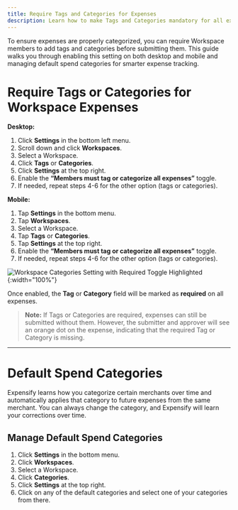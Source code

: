 ```yaml
---
title: Require Tags and Categories for Expenses
description: Learn how to make Tags and Categories mandatory for all expenses in a Workspace.
---
```


To ensure expenses are properly categorized, you can require Workspace members to add tags and categories before submitting them. This guide walks you through enabling this setting on both desktop and mobile and managing default spend categories for smarter expense tracking.

# Require Tags or Categories for Workspace Expenses

**Desktop:**
1. Click **Settings** in the bottom left menu.
2. Scroll down and click **Workspaces**.
3. Select a Workspace.
4. Click **Tags** or **Categories**.
5. Click **Settings** at the top right.
6. Enable the **“Members must tag or categorize all expenses”** toggle.
7. If needed, repeat steps 4-6 for the other option (tags or categories).

**Mobile:**
1. Tap **Settings** in the bottom menu.
2. Tap **Workspaces**.
3. Select a Workspace.
4. Tap **Tags** or **Categories**.
5. Tap **Settings** at the top right.
6. Enable the **“Members must tag or categorize all expenses”** toggle.
7. If needed, repeat steps 4-6 for the other option (tags or categories).

![Workspace Categories Setting with Required Toggle Highlighted]({{site.url}}/assets/images/Workspace_category_toggle.png){:width="100%"}

Once enabled, the **Tag** or **Category** field will be marked as **required** on all expenses.

> **Note:** If Tags or Categories are required, expenses can still be submitted without them. However, the submitter and approver will see an orange dot on the expense, indicating that the required Tag or Category is missing.

---

# Default Spend Categories
Expensify learns how you categorize certain merchants over time and automatically applies that category to future expenses from the same merchant. You can always change the category, and Expensify will learn your corrections over time.

## Manage Default Spend Categories
1. Click **Settings** in the bottom menu.
2. Click **Workspaces**.
3. Select a Workspace.
4. Click **Categories**.
5. Click **Settings** at the top right.
6. Click on any of the default categories and select one of your categories from there.

